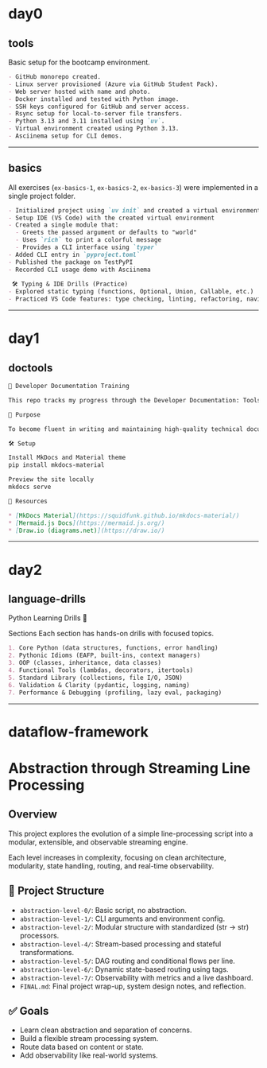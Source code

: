 # day0

## tools

Basic setup for the bootcamp environment.

```markdown
- GitHub monorepo created.
- Linux server provisioned (Azure via GitHub Student Pack).
- Web server hosted with name and photo.
- Docker installed and tested with Python image.
- SSH keys configured for GitHub and server access.
- Rsync setup for local-to-server file transfers.
- Python 3.13 and 3.11 installed using `uv`.
- Virtual environment created using Python 3.13.
- Asciinema setup for CLI demos.
```

---

## basics

All exercises (`ex-basics-1`, `ex-basics-2`, `ex-basics-3`) were implemented in a single project folder.

```markdown
- Initialized project using `uv init` and created a virtual environment with `uv venv`
- Setup IDE (VS Code) with the created virtual environment
- Created a single module that:
  - Greets the passed argument or defaults to "world"
  - Uses `rich` to print a colorful message
  - Provides a CLI interface using `typer`
- Added CLI entry in `pyproject.toml`
- Published the package on TestPyPI  
- Recorded CLI usage demo with Asciinema  
 
 🛠️ Typing & IDE Drills (Practice)
- Explored static typing (functions, Optional, Union, Callable, etc.)
- Practiced VS Code features: type checking, linting, refactoring, navigation, renaming, and docstring preview
```

---

# day1

## doctools

````markdown
🧠 Developer Documentation Training

This repo tracks my progress through the Developer Documentation: Tools & Best Practices training.

📌 Purpose

To become fluent in writing and maintaining high-quality technical documentation using Markdown, diagrams, and tools like MkDocs.

🛠️ Setup

Install MkDocs and Material theme
pip install mkdocs-material

Preview the site locally
mkdocs serve

📎 Resources

* [MkDocs Material](https://squidfunk.github.io/mkdocs-material/)
* [Mermaid.js Docs](https://mermaid.js.org/)
* [Draw.io (diagrams.net)](https://draw.io/)

````

---

# day2

## language-drills

Python Learning Drills 🐍

Sections
Each section has hands-on drills with focused topics.

```markdown
1. Core Python (data structures, functions, error handling)
2. Pythonic Idioms (EAFP, built-ins, context managers)
3. OOP (classes, inheritance, data classes)
4. Functional Tools (lambdas, decorators, itertools)
5. Standard Library (collections, file I/O, JSON)
6. Validation & Clarity (pydantic, logging, naming)
7. Performance & Debugging (profiling, lazy eval, packaging)

```
---

# dataflow-framework

# Abstraction through Streaming Line Processing

## Overview
This project explores the evolution of a simple line-processing script into a modular, extensible, and observable streaming engine.

Each level increases in complexity, focusing on clean architecture, modularity, state handling, routing, and real-time observability.

## 📁 Project Structure

- `abstraction-level-0/`: Basic script, no abstraction.
- `abstraction-level-1/`: CLI arguments and environment config.
- `abstraction-level-2/`: Modular structure with standardized (str → str) processors.
- `abstraction-level-4/`: Stream-based processing and stateful transformations.
- `abstraction-level-5/`: DAG routing and conditional flows per line.
- `abstraction-level-6/`: Dynamic state-based routing using tags.
- `abstraction-level-7/`: Observability with metrics and a live dashboard.
- `FINAL.md`: Final project wrap-up, system design notes, and reflection.

## ✅ Goals

- Learn clean abstraction and separation of concerns.
- Build a flexible stream processing system.
- Route data based on content or state.
- Add observability like real-world systems.


